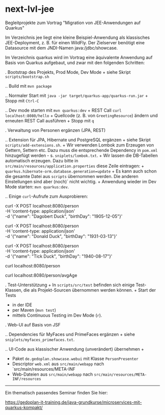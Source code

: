 # next-lvl-jee
Begleitprojekte zum Vortrag "Migration von JEE-Anwendungen auf Quarkus"

Im Verzeichnis jee liegt eine kleine Beispiel-Anwendung als klassisches JEE-Deployment, z. B. für einen WildFly.
Der Zielserver benötigt eine Datasource mit dem JNDI-Namen java:/jdbc/showcase.

Im Verzeichnis quarkus wird im Vortrag eine äquivalente Anwendung auf Basis von Quarkus aufgebaut, und zwar mit den folgenden Schritten:


. Bootstrap des Projekts, Prod Mode, Dev Mode
+
siehe Skript `scripts/bootstrap.sh`

.. Build mit `mvn package`

.. Normaler Start mit `java -jar target/quarkus-app/quarkus-run.jar`
+
Stopp mit `Ctrl-C`

.. Dev mode starten mit `mvn quarkus:dev`
+
REST Call `curl localhost:8080/hello`
+
Quellcode (z. B. von `GreetingResource`) ändern und erneuten REST Call ausführen
+
Stopp mit `q`


. Verwaltung von Personen ergänzen (JPA, REST)

.. Extension für JPA, Hibernate und PostgreSQL ergänzen
+
siehe Skript `scripts/add-extensions.sh`.
+
Wir verwenden Lombok zum Erzeugen von Gettern, Settern etc. Dazu muss die entsprechende Dependency in `pom.xml` hinzugefügt werden - s. `sniplets/lombok.txt`. 
+
Wir lassen die DB-Tabellen automatisch erzeugen. Dazu bitte in `src/main/resources/application.properties` diese Zeile eintragen:
+
`quarkus.hibernate-orm.database.generation=update`
+
Es kann auch schon die gesamte Datei aus `scripts` übernommen werden. Die anderen Einstellungen sind aber (noch)´ nicht wichtig.
+
Anwendung wieder im Dev Mode starten: `mvn quarkus:dev`.

.. Einige `curl`-Aufrufe zum Ausprobieren:

 curl -X POST localhost:8080/person \
   -H 'content-type: application/json' \
   -d '{"name": "Dagobert Duck", "birthDay": "1905-12-05"}'
 
 curl -X POST localhost:8080/person \
   -H 'content-type: application/json' \
   -d '{"name": "Donald Duck", "birthDay": "1931-03-13"}'
   
 curl -X POST localhost:8080/person \
   -H 'content-type: application/json' \
   -d '{"name": "Tick Duck", "birthDay": "1940-08-17"}'
   
 curl localhost:8080/person
 
 curl localhost:8080/person/avgAge

 
. Test-Unterstützung
+
In `scripts/src/test` befinden sich einige Test-Klassen, die als Projekt-Sourcen übernommen werden können.
+
Start der Tests
* in der IDE
* per Maven (`mvn test`)
* mittels Continuous Testing im Dev Mode (`r`).


. Web-UI auf Basis von JSF

.. Dependencies für MyFaces und PrimeFaces ergänzen
+
siehe `sniplets/myfaces_primefaces.txt`.

.. UI-Code aus klassischer Anwendung (unverändert) übernehmen
+
* Paket `de.gedoplan.showcase.webui` mit Klasse `PersonPresenter`
* Descriptor `web.xml` aus `src/main/webapp` nach `src/main/resources/META-INF
* Web-Dateien aus `src/main/webapp` nach `src/main/resources/META-INF/resources`


---

Ein thematisch passendes Seminar finden Sie hier:

https://gedoplan-it-training.de/java-grundkurse/microservices-mit-quarkus-kompakt/
